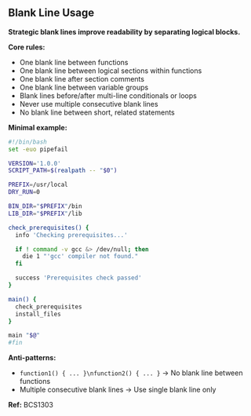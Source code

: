 ## Blank Line Usage

**Strategic blank lines improve readability by separating logical blocks.**

**Core rules:**
- One blank line between functions
- One blank line between logical sections within functions
- One blank line after section comments
- One blank line between variable groups
- Blank lines before/after multi-line conditionals or loops
- Never use multiple consecutive blank lines
- No blank line between short, related statements

**Minimal example:**

```bash
#!/bin/bash
set -euo pipefail

VERSION='1.0.0'
SCRIPT_PATH=$(realpath -- "$0")

PREFIX=/usr/local
DRY_RUN=0

BIN_DIR="$PREFIX"/bin
LIB_DIR="$PREFIX"/lib

check_prerequisites() {
  info 'Checking prerequisites...'

  if ! command -v gcc &> /dev/null; then
    die 1 "'gcc' compiler not found."
  fi

  success 'Prerequisites check passed'
}

main() {
  check_prerequisites
  install_files
}

main "$@"
#fin
```

**Anti-patterns:**
- `function1() { ... }\nfunction2() { ... }` → No blank line between functions
- Multiple consecutive blank lines → Use single blank line only

**Ref:** BCS1303
